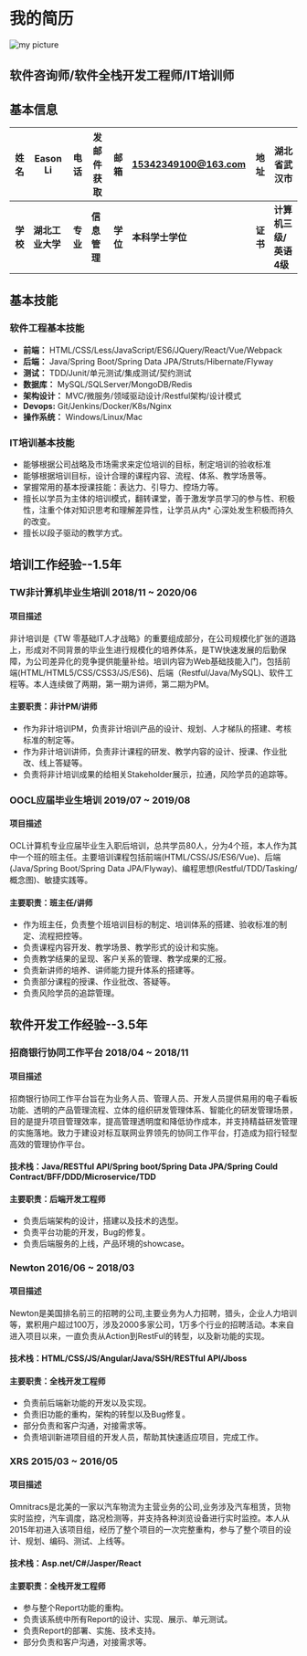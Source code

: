 # 我的简历

![my picture](https://avatars3.githubusercontent.com/u/20301767?s=460&v=4)

## 软件咨询师/软件全栈开发工程师/IT培训师

## <i class="fa fa-info-circle fa-lg" aria-hidden="true"></i> 基本信息

| **姓名** | Eason Li         | **电话** | 发邮件获取   | **邮箱** | 15342349100@163.com | **地址** | 湖北省武汉市           |
| -------: | ---------------- | -------: | ------------ | -------: | ------------------- | -------: | ---------------------- |
| **学校** | **湖北工业大学** | **专业** | **信息管理** | **学位** | **本科学士学位**    | **证书** | **计算机三级/英语4级** |

##  <i class="fa fa-cogs" aria-hidden="true"></i> 基本技能

### 软件工程基本技能

* **前端：** HTML/CSS/Less/JavaScript/ES6/JQuery/React/Vue/Webpack
* **后端：** Java/Spring Boot/Spring Data JPA/Struts/Hibernate/Flyway
* **测试：** TDD/Junit/单元测试/集成测试/契约测试
* **数据库：** MySQL/SQLServer/MongoDB/Redis
* **架构设计：** MVC/微服务/领域驱动设计/Restful架构/设计模式
* **Devops:** Git/Jenkins/Docker/K8s/Nginx
* **操作系统：** Windows/Linux/Mac

### IT培训基本技能

* 能够根据公司战略及市场需求来定位培训的目标，制定培训的验收标准
* 能够根据培训目标，设计合理的课程内容、流程、体系、教学场景等。
* 掌握常用的基本授课技能：表达力、引导力、控场力等。
* 擅长以学员为主体的培训模式，翻转课堂，善于激发学员学习的参与性、积极性，注重个体对知识思考和理解差异性，让学员从内* 心深处发生积极而持久的改变。
* 擅长以段子驱动的教学方式。

##  <i class="fa fa-briefcase" aria-hidden="true"></i> 培训工作经验--1.5年

### TW非计算机毕业生培训         2018/11 ~ 2020/06

#### 项目描述

非计培训是《TW 零基础IT人才战略》的重要组成部分，在公司规模化扩张的道路上，形成对不同背景的毕业生进行规模化的培养体系，是TW快速发展的后勤保障，为公司差异化的竞争提供能量补给。培训内容为Web基础技能入门，包括前端(HTML/HTML5/CSS/CSS3/JS/ES6)、后端（Restful/Java/MySQL)、软件工程等。本人连续做了两期，第一期为讲师，第二期为PM。

#### 主要职责：非计PM/讲师

* 作为非计培训PM，负责非计培训产品的设计、规划、人才梯队的搭建、考核标准的制定等。
* 作为非计培训讲师，负责非计课程的研发、教学内容的设计、授课、作业批改、线上答疑等。
* 负责将非计培训成果的给相关Stakeholder展示，拉通，风险学员的追踪等。

### OOCL应届毕业生培训        2019/07 ~ 2019/08

#### 项目描述

OCL计算机专业应届毕业生入职后培训，总共学员80人，分为4个班，本人作为其中一个班的班主任。主要培训课程包括前端(HTML/CSS/JS/ES6/Vue)、后端(Java/Spring Boot/Spring Data JPA/Flyway)、编程思想(Restful/TDD/Tasking/概念图)、敏捷实践等。

#### 主要职责：班主任/讲师

* 作为班主任，负责整个班培训目标的制定、培训体系的搭建、验收标准的制定、流程把控等。
* 负责课程内容开发、教学场景、教学形式的设计和实施。
* 负责教学结果的呈现、客户关系的管理、教学成果的汇报。
* 负责新讲师的培养、讲师能力提升体系的搭建等。
* 负责部分课程的授课、作业批改、答疑等。
* 负责风险学员的追踪管理。

##  <i class="fa fa-briefcase" aria-hidden="true"></i> 软件开发工作经验--3.5年

### 招商银行协同工作平台       2018/04 ~ 2018/11

#### 项目描述

招商银行协同工作平台旨在为业务人员、管理人员、开发人员提供易用的电子看板功能、透明的产品管理流程、立体的组织研发管理体系、智能化的研发管理场景，目的是提升项目管理效率，提高管理透明度和降低协作成本，并支持精益研发管理的实施落地。致力于建设对标互联网业界领先的协同工作平台，打造成为招行轻型高效的管理协作平台。

#### 技术栈：Java/RESTful API/Spring boot/Spring Data JPA/Spring Could Contract/BFF/DDD/Microservice/TDD

#### 主要职责：后端开发工程师

* 负责后端架构的设计，搭建以及技术的选型。
* 负责平台功能的开发，Bug的修复。
* 负责后端服务的上线，产品环境的showcase。

### Newton      2016/06 ~ 2018/03

#### 项目描述

Newton是美国排名前三的招聘的公司,主要业务为人力招聘，猎头，企业人力培训等，累积用户超过100万，涉及2000多家公司，1万多个行业的招聘活动。本来自进入项目以来，一直负责从Action到RestFul的转型，以及新功能的实现。

#### 技术栈：HTML/CSS/JS/Angular/Java/SSH/RESTful API/Jboss

#### 主要职责：全栈开发工程师

* 负责前后端新功能的开发以及实现。
* 负责旧功能的重构，架构的转型以及Bug修复。
* 部分负责和客户沟通，对接需求等。
* 负责培训新进项目组的开发人员，帮助其快速适应项目，完成工作。

### XRS         2015/03 ~ 2016/05

#### 项目描述

Omnitracs是北美的一家以汽车物流为主营业务的公司,业务涉及汽车租赁，货物实时监控，汽车调度，路况检测等，并支持各种浏览设备进行实时监控。本人从2015年初进入该项目组，经历了整个项目的一次完整重构，参与了整个项目的设计、规划、编码、测试、上线等。

#### 技术栈：Asp.net/C#/Jasper/React

#### 主要职责：全栈开发工程师 

* 参与整个Report功能的重构。
* 负责该系统中所有Report的设计、实现、展示、单元测试。
* 负责Report的部署、实施、技术支持。
* 部分负责和客户沟通，对接需求等。